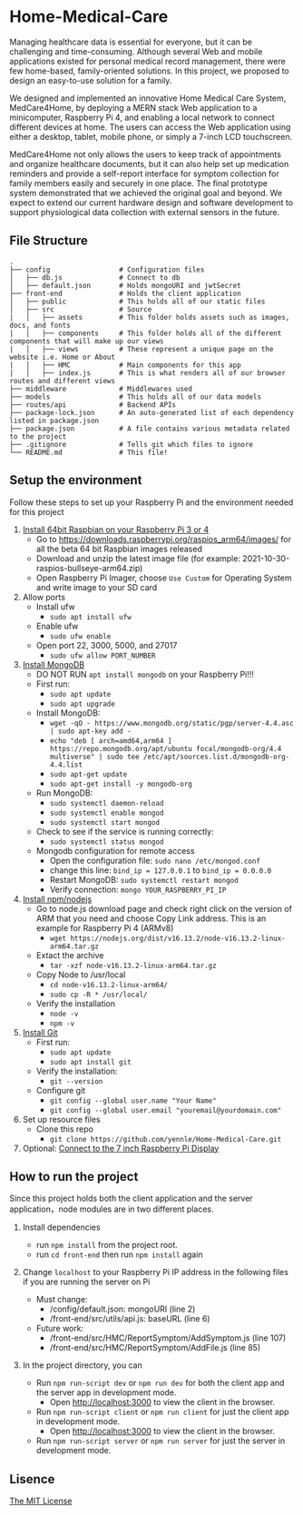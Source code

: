 # Home-Medical-Care

Managing healthcare data is essential for everyone, but it can be challenging and time-consuming. Although several Web and mobile applications existed for personal medical record management, there were few home-based, family-oriented solutions. In this project, we proposed to design an easy-to-use solution for a family. 

We designed and implemented an innovative Home Medical Care System, MedCare4Home, by deploying a MERN stack Web application to a minicomputer, Raspberry Pi 4, and enabling a local network to connect different devices at home. The users can access the Web application using either a desktop, tablet, mobile phone, or simply a 7-inch LCD touchscreen. 

MedCare4Home not only allows the users to keep track of appointments and organize healthcare documents, but it can also help set up medication reminders and provide a self-report interface for symptom collection for family members easily and securely in one place. The final prototype system demonstrated that we achieved the original goal and beyond. We expect to extend our current hardware design and software development to support physiological data collection with external sensors in the future.


## File Structure
    .
    ├── config                 # Configuration files
    │   ├── db.js              # Connect to db
    │   ├── default.json       # Holds mongoURI and jwtSecret 
    ├── front-end              # Holds the client application
    │   ├── public             # This holds all of our static files
    │   ├── src                # Source
    |   │   ├── assets         # This folder holds assets such as images, docs, and fonts
    |   │   ├── components     # This folder holds all of the different components that will make up our views
    |   │   ├── views          # These represent a unique page on the website i.e. Home or About
    |   │   ├── HMC            # Main components for this app 
    |   │   ├── index.js       # This is what renders all of our browser routes and different views
    ├── middleware             # Middlewares used
    ├── models                 # This holds all of our data models
    ├── routes/api             # Backend APIs
    ├── package-lock.json      # An auto-generated list of each dependency listed in package.json
    ├── package.json           # A file contains various metadata related to the project 
    ├── .gitignore             # Tells git which files to ignore
    └── README.md              # This file!
 
## Setup the environment 

Follow these steps to set up your Raspberry Pi and the environment needed for this project
1. [Install 64bit Raspbian on your Raspberry Pi 3 or 4](https://jamesachambers.com/where-to-get-the-64-bit-raspberry-pi-os-image-for-pi-4-400/)
    - Go to https://downloads.raspberrypi.org/raspios_arm64/images/ for all the beta 64 bit Raspbian images released
    - Download and unzip the latest image file (for example: 2021-10-30-raspios-bullseye-arm64.zip)
    - Open Raspberry Pi Imager, choose `Use Custom` for Operating System and write image to your SD card
9. Allow ports
    - Install ufw
        - `sudo apt install ufw`
    - Enable ufw
        - `sudo ufw enable`
    - Open port 22, 3000, 5000, and 27017
        - `sudo ufw allow PORT_NUMBER`
2. [Install MongoDB](https://www.mongodb.com/developer/how-to/mongodb-on-raspberry-pi/)
    - DO NOT RUN `apt install mongodb` on your Raspberry Pi!!!
    - First run:
        - `sudo apt update`
        - `sudo apt upgrade`
    - Install MongoDB:
        - `wget -qO - https://www.mongodb.org/static/pgp/server-4.4.asc | sudo apt-key add -`
        - `echo "deb [ arch=amd64,arm64 ] https://repo.mongodb.org/apt/ubuntu focal/mongodb-org/4.4 multiverse" | sudo tee /etc/apt/sources.list.d/mongodb-org-4.4.list`
        - `sudo apt-get update`
        - `sudo apt-get install -y mongodb-org`
    - Run MongoDB:
        - `sudo systemctl daemon-reload`
        - `sudo systemctl enable mongod`
        - `sudo systemctl start mongod`
    - Check to see if the service is running correctly:
        - `sudo systemctl status mongod`
    - Mongodb configuration for remote access
        -  Open the configuration file: `sudo nano /etc/mongod.conf `
        -  change this line:  `bind_ip = 127.0.0.1` to `bind_ip = 0.0.0.0`
        -  Restart MongoDB: `sudo systemctl restart mongod`
        -  Verify connection: `mongo YOUR_RASPBERRY_PI_IP`  
5. [Install npm/nodejs](https://www.instructables.com/Install-Nodejs-and-Npm-on-Raspberry-Pi/)
    - Go to node.js download page and check right click on the version of ARM that you need and choose Copy Link address. This is an example for Raspberry Pi 4 (ARMv8)
        - `wget https://nodejs.org/dist/v16.13.2/node-v16.13.2-linux-arm64.tar.gz`
    - Extact the archive
        -  `tar -xzf node-v16.13.2-linux-arm64.tar.gz`
    - Copy Node to /usr/local
        - `cd node-v16.13.2-linux-arm64/`
        - `sudo cp -R * /usr/local/`  
    - Verify the installation
        - `node -v`
        - `npm -v`
7. [Install Git](https://linuxize.com/post/how-to-install-git-on-raspberry-pi/)
    - First run:
        - `sudo apt update`
        - `sudo apt install git`
    - Verify the installation:
        -  `git --version`
    - Configure git
        - `git config --global user.name "Your Name"`
        - `git config --global user.email "youremail@yourdomain.com"`
8. Set up resource files
    - Clone this repo
        - `git clone https://github.com/yennle/Home-Medical-Care.git`
10. Optional: [Connect to the 7 inch Raspberry Pi Display](https://community.element14.com/products/raspberry-pi/w/documents/888/raspberry-pi-7-touchscreen-display#installI)

## How to run the project

Since this project holds both the client application and the server application，node modules are in two different places. 
1. Install dependencies
   - run `npm install` from the project root.
   - run `cd front-end` then run `npm install` again

2. Change `localhost` to your Raspberry Pi IP address in the following files if you are running the server on Pi
   - Must change:
        - /config/default.json: mongoURI (line 2)
        - /front-end/src/utils/api.js: baseURL (line 6)
   - Future work:
        - /front-end/src/HMC/ReportSymptom/AddSymptom.js (line 107)
        - /front-end/src/HMC/ReportSymptom/AddFile.js (line 85)
4. In the project directory, you can
   - Run `npm run-script dev` or `npm run dev` for both the client app and the server app in development mode.<br>
        - Open [http://localhost:3000](http://localhost:5000) to view the client in the browser.
   - Run `npm run-script client` or `npm run client` for just the client app in development mode.<br>
        - Open [http://localhost:3000](http://localhost:5000) to view the client in the browser.
   - Run `npm run-script server` or `npm run server` for just the server in development mode.<br>

## Lisence
[The MIT License](https://opensource.org/license/mit/)
